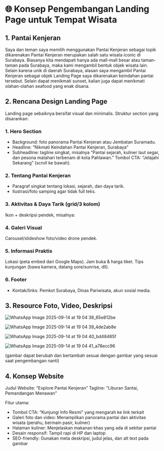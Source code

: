 # 🌐 Konsep Pengembangan Landing Page untuk Tempat Wisata

## 1. Pantai Kenjeran

Saya dan teman saya memilih menggunakan Pantai Kenjeran sebagai topik dikarenakan Pantai Kenjeran merupakan salah satu wisata iconic di Surabaya.
Biasanya kita mendapati hanya ada mall-mall besar atau taman-taman pada Surabaya, maka kami mengambil bentuk objek wisata lain. Selain karena unik di daerah Surabaya,
alasan saya mengambil Pantai Kenjeran sebagai objek Landing Page saya dikarenakan keindahan pantai tersebut. Selain dapat menikmati sunset, kalian juga dapat menikmati
olahan-olahan seafood yang enak disana.

## 2. Rencana Design Landing Page

Landing page sebaiknya bersifat visual dan minimalis. Struktur section yang disarankan:
### 1. Hero Section
- Background: foto panorama Pantai Kenjeran atau Jembatan Suramadu.
- Headline: “Nikmati Keindahan Pantai Kenjeran, Surabaya”
- Subheadline: tagline singkat, misalnya “Pantai sejarah, kuliner laut segar, dan pesona matahari terbenam di kota Pahlawan.”
Tombol CTA: “Jelajahi Sekarang” (scroll ke bawah).
### 2. Tentang Pantai Kenjeran
- Paragraf singkat tentang lokasi, sejarah, dan daya tarik.
- Ilustrasi/foto samping agar tidak full teks.
### 3. Aktivitas & Daya Tarik (grid/3 kolom)
Ikon + deskripsi pendek, misalnya:
### 4. Galeri Visual
Carousel/slideshow foto/video drone pendek.
### 5. Informasi Praktis
Lokasi (peta embed dari Google Maps).
Jam buka & harga tiket.
Tips kunjungan (bawa kamera, datang sore/sunrise, dll).
### 6. Footer
- Kontak/links: Pemkot Surabaya, Dinas Pariwisata, akun sosial media.

## 3. Resource Foto, Video, Deskripsi

![WhatsApp Image 2025-09-14 at 19 04 38_65e812be](https://github.com/user-attachments/assets/8e49be1f-c483-41f6-ba2d-7315dacc8138)

![WhatsApp Image 2025-09-14 at 19 04 39_4de2ab8e](https://github.com/user-attachments/assets/52ad1335-1c05-4981-b376-0bf4a444ed8a)

![WhatsApp Image 2025-09-14 at 19 04 40_bd48485f](https://github.com/user-attachments/assets/59b93257-6ccb-4224-8649-23237c7f62f5)

![WhatsApp Image 2025-09-14 at 19 04 41_a78ecc96](https://github.com/user-attachments/assets/3b8c393f-dca6-4dda-bde7-0885b75f8e66)

(gambar dapat berubah dan bertambah sesuai dengan gambar yang sesuai saat pengembangan nanti)

## 4. Konsep Website

Judul Website: “Explore Pantai Kenjeran”
Tagline: “Liburan Santai, Pemandangan Menawan”

Fitur utama:
- Tombol CTA: “Kunjungi Info Resmi” yang mengarah ke link terkait
- Galeri foto dan video: Menampilkan panorama pantai dan aktivitas wisata (perahu, bermain pasir, kuliner)
- Halaman kuliner: Menjelaskan makanan khas yang ada di sekitar pantai
- Desain responsif: Tampil rapi di HP dan laptop
- SEO-friendly: Gunakan meta deskripsi, judul jelas, dan alt text pada gambar
